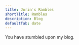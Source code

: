 ```yaml
---
title: Jorin's Rambles
shortTitle: Rambles
description: Blog
defaultTab: date
---
```


You have stumbled upon my blog.
